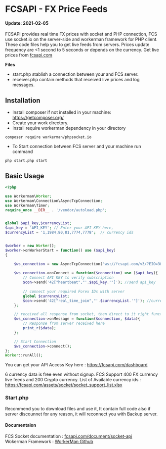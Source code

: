 # FCSAPI - FX Price Feeds

#### Update: 2021-02-05

FCSAPI provides real time FX prices with socket and PHP connection, FCS use socket.io on the server-side and workerman framework for PHP client.  These code files help you to get live feeds from servers. Prices update frequency are <1 second to 5 seconds or depends on the currency. 
Get live prices from [fcsapi.com](https://fcsapi.com)

<b> Files </b>
* start.php stablish a connection between your and FCS server.
* receiver.php contain methods that received live prices and log messages.

## Installation

* Install composer if not installed in your machine: https://getcomposer.org/
* Create your work directory.
* Install require workerman dependency in your directory
````
composer require workerman/phpsocket.io
````
* To Start connection between FCS server and your machine run command
````
php start.php start
````

## Basic Usage

````php
<?php

use Workerman\Worker;
use Workerman\Connection\AsyncTcpConnection;
use Workerman\Timer;
require_once __DIR__ . '/vendor/autoload.php';


global $api_key,$currencyList;
$api_key = 'API_KEY'; // Enter your API KEY here,
$currencyList = '1,1984,80,81,7774,7778';  // currency ids


$worker = new Worker();
$worker->onWorkerStart = function() use ($api_key)
{

    $ws_connection = new AsyncTcpConnection("ws://fcsapi.com/v3/?EIO=3&transport=websocket");
    
    $ws_connection->onConnect = function($connection) use ($api_key){
        // Connect API KEY to verify subscription
        $con->send('42["heartbeat","'.$api_key.'"]'); //send api_key
        
        // connect your required Forex IDs with server
        global $currencyList;
        $con->send('42["real_time_join","'.$currencyList.'"]'); //currency list
    };

    // received all response from socket, then direct to it right function.
    $ws_connection->onMessage = function($connection, $data){
        // Response from server received here
        print_r($data);
    };

    // Start Connection
    $ws_connection->connect();
};
Worker::runAll();

````

You can get your API Access Key here : https://fcsapi.com/dashboard

6 currency data is free even without signup. FCS Support 400 FX currency live feeds and 200 Crypto currency.
List of Available currency ids : https://fcsapi.com/assets/socket/socket_support_list.xlsx


### Start.php 
Recommend you to download files and use it, It contain full code also if server discounnet for any reason, it will reconnect you with Backup server.

#### Documentaion
FCS Socket documentation : [fcsapi.com/document/socket-api](https://fcsapi.com/document/socket-api)
<br>Wokerman Framework : [WorkerMan Github](https://github.com/walkor/Workerman)

